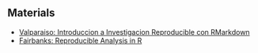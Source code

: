 ## Materials

- [Valparaiso: Introduccion a Investigacion Reproducible con RMarkdown](/materials/RMarkdown-Valparaiso/index.html)
- [Fairbanks: Reproducible Analysis in R](/materials/reproducible_research_in_r_fairbanks/index.html)

